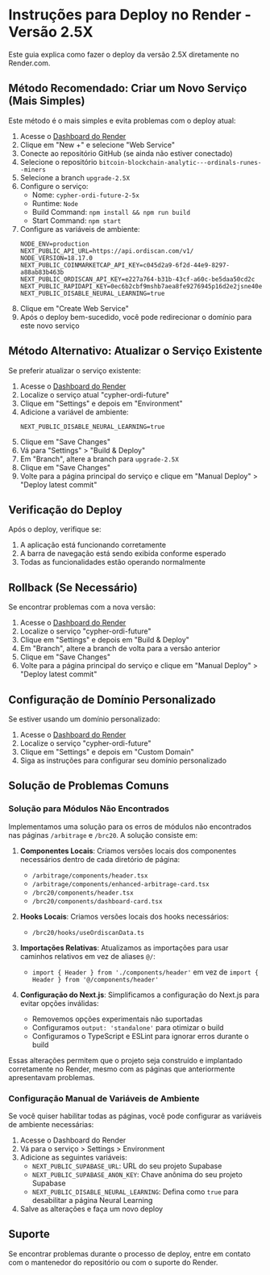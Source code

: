 # Instruções para Deploy no Render - Versão 2.5X

Este guia explica como fazer o deploy da versão 2.5X diretamente no Render.com.

## Método Recomendado: Criar um Novo Serviço (Mais Simples)

Este método é o mais simples e evita problemas com o deploy atual:

1. Acesse o [Dashboard do Render](https://dashboard.render.com/)
2. Clique em "New +" e selecione "Web Service"
3. Conecte ao repositório GitHub (se ainda não estiver conectado)
4. Selecione o repositório `bitcoin-blockchain-analytic---ordinals-runes--miners`
5. Selecione a branch `upgrade-2.5X`
6. Configure o serviço:
   - Nome: `cypher-ordi-future-2-5x`
   - Runtime: `Node`
   - Build Command: `npm install && npm run build`
   - Start Command: `npm start`
7. Configure as variáveis de ambiente:
   ```
   NODE_ENV=production
   NEXT_PUBLIC_API_URL=https://api.ordiscan.com/v1/
   NODE_VERSION=18.17.0
   NEXT_PUBLIC_COINMARKETCAP_API_KEY=c045d2a9-6f2d-44e9-8297-a88ab83b463b
   NEXT_PUBLIC_ORDISCAN_API_KEY=e227a764-b31b-43cf-a60c-be5daa50cd2c
   NEXT_PUBLIC_RAPIDAPI_KEY=0ec6b2cbf9mshb7aea8fe9276945p16d2e2jsne40eb8c57dae
   NEXT_PUBLIC_DISABLE_NEURAL_LEARNING=true
   ```
8. Clique em "Create Web Service"
9. Após o deploy bem-sucedido, você pode redirecionar o domínio para este novo serviço

## Método Alternativo: Atualizar o Serviço Existente

Se preferir atualizar o serviço existente:

1. Acesse o [Dashboard do Render](https://dashboard.render.com/)
2. Localize o serviço atual "cypher-ordi-future"
3. Clique em "Settings" e depois em "Environment"
4. Adicione a variável de ambiente:
   ```
   NEXT_PUBLIC_DISABLE_NEURAL_LEARNING=true
   ```
5. Clique em "Save Changes"
6. Vá para "Settings" > "Build & Deploy"
7. Em "Branch", altere a branch para `upgrade-2.5X`
8. Clique em "Save Changes"
9. Volte para a página principal do serviço e clique em "Manual Deploy" > "Deploy latest commit"

## Verificação do Deploy

Após o deploy, verifique se:

1. A aplicação está funcionando corretamente
2. A barra de navegação está sendo exibida conforme esperado
3. Todas as funcionalidades estão operando normalmente

## Rollback (Se Necessário)

Se encontrar problemas com a nova versão:

1. Acesse o [Dashboard do Render](https://dashboard.render.com/)
2. Localize o serviço "cypher-ordi-future"
3. Clique em "Settings" e depois em "Build & Deploy"
4. Em "Branch", altere a branch de volta para a versão anterior
5. Clique em "Save Changes"
6. Volte para a página principal do serviço e clique em "Manual Deploy" > "Deploy latest commit"

## Configuração de Domínio Personalizado

Se estiver usando um domínio personalizado:

1. Acesse o [Dashboard do Render](https://dashboard.render.com/)
2. Localize o serviço "cypher-ordi-future"
3. Clique em "Settings" e depois em "Custom Domain"
4. Siga as instruções para configurar seu domínio personalizado

## Solução de Problemas Comuns

### Solução para Módulos Não Encontrados

Implementamos uma solução para os erros de módulos não encontrados nas páginas `/arbitrage` e `/brc20`. A solução consiste em:

1. **Componentes Locais**: Criamos versões locais dos componentes necessários dentro de cada diretório de página:
   - `/arbitrage/components/header.tsx`
   - `/arbitrage/components/enhanced-arbitrage-card.tsx`
   - `/brc20/components/header.tsx`
   - `/brc20/components/dashboard-card.tsx`

2. **Hooks Locais**: Criamos versões locais dos hooks necessários:
   - `/brc20/hooks/useOrdiscanData.ts`

3. **Importações Relativas**: Atualizamos as importações para usar caminhos relativos em vez de aliases `@/`:
   - `import { Header } from './components/header'` em vez de `import { Header } from '@/components/header'`

4. **Configuração do Next.js**: Simplificamos a configuração do Next.js para evitar opções inválidas:
   - Removemos opções experimentais não suportadas
   - Configuramos `output: 'standalone'` para otimizar o build
   - Configuramos o TypeScript e ESLint para ignorar erros durante o build

Essas alterações permitem que o projeto seja construído e implantado corretamente no Render, mesmo com as páginas que anteriormente apresentavam problemas.

### Configuração Manual de Variáveis de Ambiente

Se você quiser habilitar todas as páginas, você pode configurar as variáveis de ambiente necessárias:

1. Acesse o Dashboard do Render
2. Vá para o serviço > Settings > Environment
3. Adicione as seguintes variáveis:
   - `NEXT_PUBLIC_SUPABASE_URL`: URL do seu projeto Supabase
   - `NEXT_PUBLIC_SUPABASE_ANON_KEY`: Chave anônima do seu projeto Supabase
   - `NEXT_PUBLIC_DISABLE_NEURAL_LEARNING`: Defina como `true` para desabilitar a página Neural Learning
4. Salve as alterações e faça um novo deploy

## Suporte

Se encontrar problemas durante o processo de deploy, entre em contato com o mantenedor do repositório ou com o suporte do Render.
